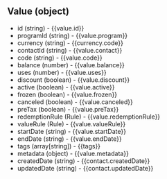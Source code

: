 ## Value (object)
+ id (string) - {{value.id}}
+ programId (string) - {{value.program}}
+ currency (string) - {{currency.code}}
+ contactId (string) - {{value.contact}}
+ code (string) - {{value.code}}
+ balance (number) - {{value.balance}}
+ uses (number) - {{value.uses}}
+ discount (boolean) - {{value.discount}}
+ active (boolean) - {{value.active}}
+ frozen (boolean) - {{value.frozen}}
+ canceled (boolean) - {{value.canceled}}
+ preTax (boolean) - {{value.preTax}}
+ redemptionRule (Rule) - {{value.redemptionRule}}
+ valueRule (Rule) - {{value.valueRule}}
+ startDate (string) - {{value.startDate}}
+ endDate (string) - {{value.endDate}}
+ tags (array[string]) - {{tags}}
+ metadata (object) - {{value.metadata}}
+ createdDate (string) - {{contact.createdDate}}
+ updatedDate (string) - {{contact.updatedDate}}
